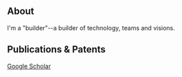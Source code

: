 ## About

I'm a "builder"--a builder of technology, teams and visions. 

## Publications & Patents

[Google Scholar](https://goo.gl/1pwk8X)
